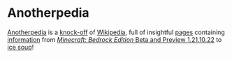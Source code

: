 # Anotherpedia
[Anotherpedia](https://anotherpedia.glitch.me/#Anotherpedia) is a [knock-off](https://anotherpedia.glitch.me/#knock-off) of [Wikipedia](https://anotherpedia.glitch.me/#Wikipedia), full of insightful [pages](https://anotherpedia.glitch.me/#page%20(Anotherpedia)) containing [information](https://anotherpedia.glitch.me/#Information) from [_Minecraft: Bedrock Edition_ Beta and Preview 1.21.10.22](https://anotherpedia.glitch.me/#Minecraft:%20Bedrock%20Edition%20Beta%20and%20Preview%201.21.10.22) to [ice soup](https://anotherpedia.glitch.me/#Ice%20soup)!
